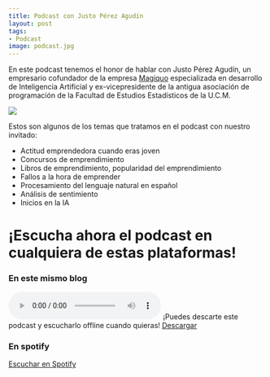 ```yaml
---
title: Podcast con Justo Pérez Agudín
layout: post
tags:
- Podcast
image: podcast.jpg
---
```


En este podcast tenemos el honor de hablar con Justo Pérez Agudín, un empresario cofundador de la empresa [Magiquo](https://magiquo.com/) especializada en desarrollo de Inteligencia Artificial y ex-vicepresidente de la antigua asociación de programación de la Facultad de Estudios Estadísticos de la U.C.M.

![](https://magiquo.com/wp-content/uploads/2017/07/logo-magiquo.png)

Estos son algunos de los temas que tratamos en el podcast con nuestro invitado:

* Actitud emprendedora cuando eras joven
* Concursos de emprendimiento
* Libros de emprendimiento, popularidad del emprendimiento
* Fallos a la hora de emprender
* Procesamiento del lenguaje natural en español
* Análisis de sentimiento
* Inicios en la IA 

# ¡Escucha ahora el podcast en cualquiera de estas plataformas!

### En este mismo blog

<audio controls>
  <source src="/prueba/audio/1ºpodcast-Justo-Perez.mp3">
</audio>
¡Puedes descarte este podcast y escucharlo offline cuando quieras!
<a href="/prueba/audio/1ºpodcast-Justo-Perez.mp3" download>Descargar</a>

### En spotify
<a href="https://open.spotify.com/episode/3nqUrmq2Zdja1cYwDIB5zU?si=evzxwpT2S5OXvExGk7gb-w">Escuchar en Spotify</a>
